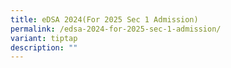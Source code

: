 ```yaml
---
title: eDSA 2024(For 2025 Sec 1 Admission)
permalink: /edsa-2024-for-2025-sec-1-admission/
variant: tiptap
description: ""
---
```


